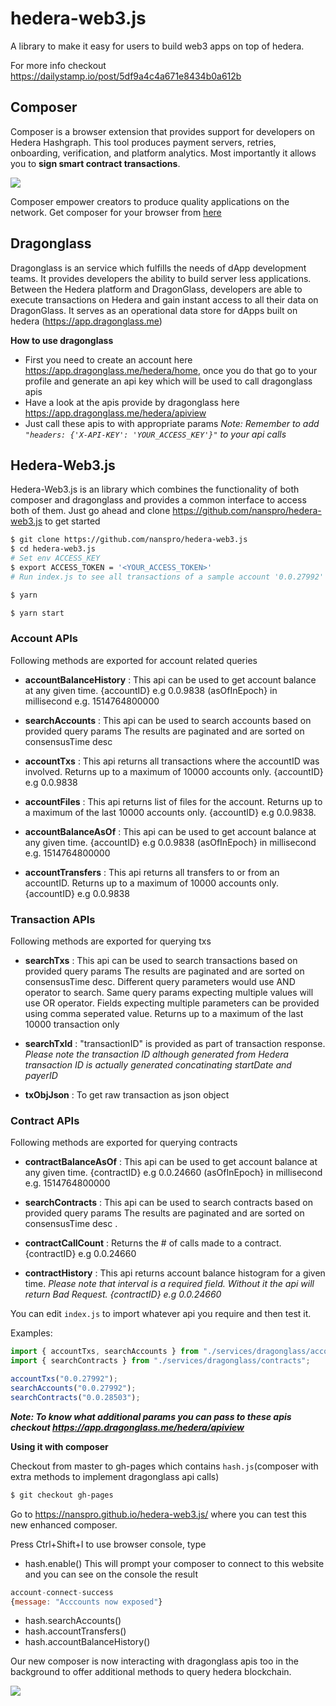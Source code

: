 # hedera-web3.js

A library to make it easy for users to build web3 apps on top of hedera.

For more info checkout https://dailystamp.io/post/5df9a4c4a671e8434b0a612b

## Composer
Composer is a browser extension that provides support for developers on Hedera Hashgraph. This tool produces payment servers, retries, onboarding, verification, and platform analytics. Most importantly it allows you to **sign smart contract transactions**.

![](https://i.imgur.com/e57YBR0.png)

Composer empower creators to produce quality applications on the network.
Get composer for your browser from [here](https://chrome.google.com/webstore/detail/composer-for-hedera-hashg/hdjnnemgikeoehneddegfcmkljenlean)


## Dragonglass

Dragonglass is an service which fulfills the needs of dApp development teams. It provides developers the ability to build server less applications. Between the Hedera platform and DragonGlass, developers are able to execute transactions on Hedera and gain instant access to all their data on DragonGlass. It serves as an operational data store for dApps built on hedera (https://app.dragonglass.me)

**How to use dragonglass**
* First you need to create an account here https://app.dragonglass.me/hedera/home, once you do that go to your profile and generate an api key which will be used to call dragonglass apis
* Have a look at the apis provide by dragonglass here https://app.dragonglass.me/hedera/apiview
* Just call these apis to with appropriate params
_Note: Remember to add `"headers: {'X-API-KEY': 'YOUR_ACCESS_KEY'}"` to your api calls_


## Hedera-Web3.js

Hedera-Web3.js is an library which combines the functionality of both composer and dragonglass and provides a common interface to access both of them.
Just go ahead and clone https://github.com/nanspro/hedera-web3.js to get started

```bash
$ git clone https://github.com/nanspro/hedera-web3.js
$ cd hedera-web3.js
# Set env ACCESS_KEY
$ export ACCESS_TOKEN = '<YOUR_ACCESS_TOKEN>'
# Run index.js to see all transactions of a sample account '0.0.27992'

$ yarn

$ yarn start
```

### Account APIs

Following methods are exported for account related queries

* **accountBalanceHistory** : This api can be used to get account balance at any given time. {accountID} e.g 0.0.9838 (asOfInEpoch} in millisecond e.g. 1514764800000

* **searchAccounts** : This api can be used to search accounts based on provided query params The results are paginated and are sorted on consensusTime desc

* **accountTxs** : This api returns all transactions where the accountID was involved. Returns up to a maximum of 10000 accounts only. {accountID} e.g 0.0.9838

* **accountFiles** : This api returns list of files for the account. Returns up to a maximum of the last 10000 accounts only. {accountID} e.g 0.0.9838.

* **accountBalanceAsOf** : This api can be used to get account balance at any given time. {accountID} e.g 0.0.9838 (asOfInEpoch} in millisecond e.g. 1514764800000

* **accountTransfers** : This api returns all transfers to or from an accountID. Returns up to a maximum of 10000 accounts only. {accountID} e.g 0.0.9838


### Transaction APIs

Following methods are exported for querying txs

* **searchTxs** : This api can be used to search transactions based on provided query params The results are paginated and are sorted on consensusTime desc. Different query parameters would use AND operator to search. Same query params expecting multiple values will use OR operator. Fields expecting multiple parameters can be provided using comma seperated value. Returns up to a maximum of the last 10000 transaction only


* **searchTxId** : "transactionID" is provided as part of transaction response.
_Please note the transaction ID although generated from Hedera transaction ID is actually generated concatinating startDate and payerID_

* **txObjJson** : To get raw transaction as json object


### Contract APIs

Following methods are exported for querying contracts

* **contractBalanceAsOf** : This api can be used to get account balance at any given time. {contractID} e.g 0.0.24660 (asOfInEpoch} in millisecond e.g. 1514764800000

* **searchContracts** : This api can be used to search contracts based on provided query params The results are paginated and are sorted on consensusTime desc .

* **contractCallCount** : Returns the # of calls made to a contract. {contractID} e.g 0.0.24660

* **contractHistory** : This api returns account balance histogram for a given time.
_Please note that interval is a required field. Without it the api will return Bad Request. {contractID} e.g 0.0.24660_

You can edit `index.js` to import whatever api you require and then test it.

Examples:

```js
import { accountTxs, searchAccounts } from "./services/dragonglass/accounts";
import { searchContracts } from "./services/dragonglass/contracts";

accountTxs("0.0.27992");
searchAccounts("0.0.27992");
searchContracts("0.0.28503");
```

**_Note: To know what additional params you can pass to these apis checkout https://app.dragonglass.me/hedera/apiview_**


**Using it with composer**

Checkout from master to gh-pages which contains `hash.js`(composer with extra methods to implement dragonglass api calls)
```bash
$ git checkout gh-pages
```

Go to https://nanspro.github.io/hedera-web3.js/ where you can test this new enhanced composer.

Press Ctrl+Shift+I to use browser console, type
* hash.enable()
This will prompt your composer to connect to this website and you can see on the console the result
```js
account-connect-success
{message: "Acccounts now exposed"}
```

* hash.searchAccounts()
* hash.accountTransfers()
* hash.accountBalanceHistory()

Our new composer is now interacting with dragonglass apis too in the background to offer additional methods to query hedera blockchain.

![](https://i.imgur.com/MEsIt0N.jpg)



